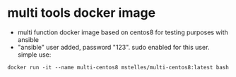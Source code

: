 # multi tools docker image
* multi function docker image based on centos8 for testing purposes with ansible
* "ansible" user added, password "123". sudo enabled for this user.
simple use:
```
docker run -it --name multi-centos8 mstelles/multi-centos8:latest bash
```
